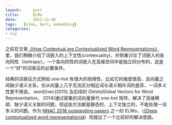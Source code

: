 ```yaml
---
layout:     post
title:      ELMo
date:       2023-11-06
tags:   [elmo, bert, embedding]
categories: 
- nlp
---
```


之前在文章[《How Contextual are Contextualized Word Representations》]({{site.baseurl}}/2023/09/28/How-Contextual-are-Contextualized-Word-Representations/)里，我们稍微介绍了词嵌入的上下文性(contexuality)，并侧重讨论了词嵌入的各向同性（isotrapy）。一个各向同性的词嵌入在高维空间中是独立同分布的，这是一个“好”的词表征的必要条件。

经典的词表征方式例如 one-hot 有很大的局限性，比如它的维度很高，且向量之间缺少语义关系，仅从向量上几乎无法区分相近词与语义相斥词的差异，一词多义性更不用说。 word2vec(2013) 及后续的 GloVe(Global Vectors for Word Representation， 2014)通过密集的词向量替代 one-hot 矩阵，解决了高维稀疏、缺少语义关联的问题，但这些方法都是静态的、上下文独立的，不能处理一词多义的问题。作为 [NNAC 2018 outstanding papers](https://naacl2018.wordpress.com/2018/04/11/outstanding-papers/) 之一的 ELMo，（[《Deep contextualized word representations》](https://arxiv.org/pdf/1802.05365.pdf)）则提出了一个比较好的解决思路。

